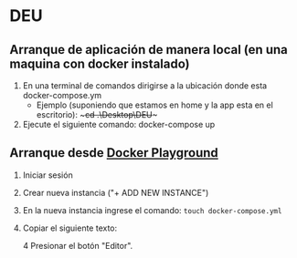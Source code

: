 # DEU

## Arranque de aplicación de manera local (en una maquina con docker instalado)
1. En una terminal de comandos dirigirse a la ubicación donde esta docker-compose.ym
    - Ejemplo (suponiendo que estamos en home y la app esta en el escritorio):
            ~~~cd .\Desktop\DEU~~~
2. Ejecute el siguiente comando:
    docker-compose up

## Arranque desde [Docker Playground](https://labs.play-with-docker.com)
1. Iniciar sesión 
2. Crear nueva instancia ("+ ADD NEW INSTANCE")
3. En la nueva instancia ingrese el comando:
        `touch docker-compose.yml`
4. Copiar el siguiente texto:

    4 Presionar el botón "Editor".